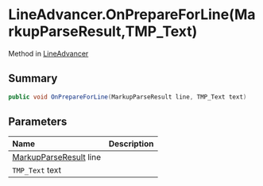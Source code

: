 # LineAdvancer.OnPrepareForLine(MarkupParseResult,TMP_Text)

Method in [LineAdvancer](/docs/api/csharp/yarn.unity.lineadvancer.md)

## Summary



```csharp
public void OnPrepareForLine(MarkupParseResult line, TMP_Text text)
```

## Parameters

|Name|Description|
|:---|:---|
|[MarkupParseResult](/docs/api/csharp/yarn.markup.markupparseresult.md) line||
|`TMP_Text` text||

